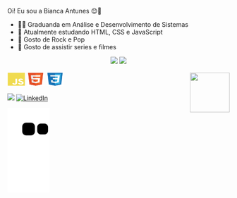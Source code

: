  Oi! Eu sou a Bianca Antunes 😊🖖

- 👩‍🎓 Graduanda em Análise e Desenvolvimento de Sistemas
- 📓 Atualmente estudando HTML, CSS e JavaScript
- 🎵 Gosto de Rock e Pop
- 🎥 Gosto de assistir series e filmes
<div align="center">
  <img height="180em" src="https://github-readme-stats.vercel.app/api?username=biancaantunes98&show_icons=true&theme=jolly&include_all_commits=true&count_private=true"/>
  <img height="180em" src="https://github-readme-stats.vercel.app/api/top-langs/?username=biancaantunes98&layout=compact&langs_count=7&theme=jolly"/>
</div>
<div style="display: inline_block"><br>
  <img align="center" alt="Js" height="30" width="40" src="https://raw.githubusercontent.com/devicons/devicon/master/icons/javascript/javascript-plain.svg">
  <img align="center" alt="HTML" height="30" width="40" src="https://raw.githubusercontent.com/devicons/devicon/master/icons/html5/html5-original.svg">
  <img align="center" alt="CSS" height="30" width="40" src="https://raw.githubusercontent.com/devicons/devicon/master/icons/css3/css3-original.svg">
  <img align="right" width="90" height="90" src="https://media.giphy.com/media/LQOq3jrQAuInzSmNm9/giphy.gif">
</div>
<div style="display: inline_block"><br> 
  <a href = "mailto:bianca.antunes98@gmail.com"><img src="https://img.shields.io/badge/-Gmail-%23333?style=for-the-badge&logo=gmail&logoColor=white" target="_blank"></a>
  <a href="https://www.linkedin.com/in/bianca-antunes-silva/">
    <img src="https://github.com/bianca-antunes-silva/bianca-antunes-silva/raw/master/github/linkedin.png" alt="LinkedIn" height="50">
  </a>
  
  ![Snake animation](https://github.com/biancaantunes98/biancaantunes98/blob/output/github-contribution-grid-snake.svg)
 
</div>

